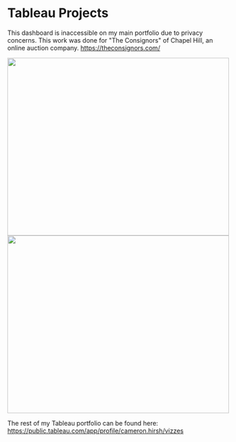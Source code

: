 # Tableau Projects

This dashboard is inaccessible on my main portfolio due to privacy concerns. This work was done for "The Consignors" of Chapel Hill, an online auction company. https://theconsignors.com/

<img src="assets/Tableau img/Screenshot 2024-09-11 at 10.28.31 PM.png" width="500" height="400">
<img src="assets/Tableau img/Screenshot 2024-09-11 at 10.28.40 PM.png" width="500" height="400">


The rest of my Tableau portfolio can be found here: 
https://public.tableau.com/app/profile/cameron.hirsh/vizzes
